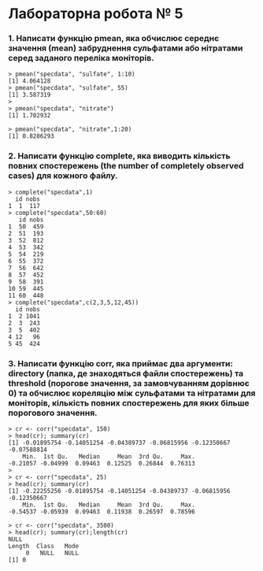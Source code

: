 # Лабораторна робота № 5

### 1. Написати функцію pmean, яка обчислює середнє значення (mean) забруднення сульфатами або нітратами серед заданого переліка моніторів.

```{R]
> pmean("specdata", "sulfate", 1:10)
[1] 4.064128
> pmean("specdata", "sulfate", 55)
[1] 3.587319
> 
> pmean("specdata", "nitrate")
[1] 1.702932

> pmean("specdata", "nitrate",1:20)
[1] 0.8286293
```

### 2. Написати функцію complete, яка виводить кількість повних спостережень (the number of completely observed cases) для кожного файлу.

```{R}
> complete("specdata",1)
  id nobs
1  1  117
> complete("specdata",50:60)
   id nobs
1  50  459
2  51  193
3  52  812
4  53  342
5  54  219
6  55  372
7  56  642
8  57  452
9  58  391
10 59  445
11 60  448
> complete("specdata",c(2,3,5,12,45))
  id nobs
1  2 1041
2  3  243
3  5  402
4 12   96
5 45  424
```

### 3. Написати функцію corr, яка приймає два аргументи: directory (папка, де знаходяться файли спостережень) та threshold (порогове значення, за замовчуванням дорівнює 0) та обчислює кореляцію між сульфатами та нітратами для моніторів, кількість повних спостережень для яких більше порогового значення.
```{R}
> cr <- corr("specdata", 150)
> head(cr); summary(cr)
[1] -0.01895754 -0.14051254 -0.04389737 -0.06815956 -0.12350667 -0.07588814
    Min.  1st Qu.   Median     Mean  3rd Qu.     Max. 
-0.21057 -0.04999  0.09463  0.12525  0.26844  0.76313 
> 
> cr <- corr("specdata", 25)
> head(cr); summary(cr)
[1] -0.22255256 -0.01895754 -0.14051254 -0.04389737 -0.06815956 -0.12350667
    Min.  1st Qu.   Median     Mean  3rd Qu.     Max. 
-0.54537 -0.05939  0.09463  0.11938  0.26597  0.78596 

> cr <- corr("specdata", 3500)
> head(cr); summary(cr);length(cr)
NULL
Length  Class   Mode 
     0   NULL   NULL 
[1] 0
